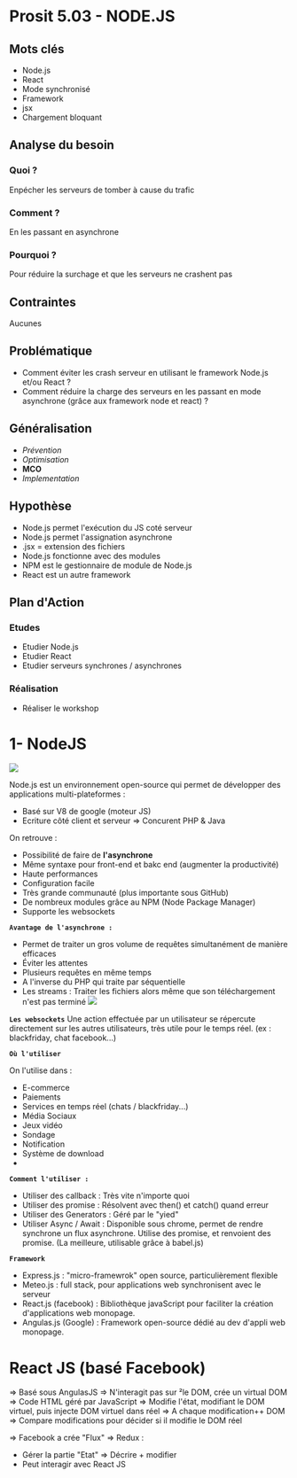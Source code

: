 
# Prosit 5.03 - NODE.JS

## Mots clés
 * Node.js
 * React
 * Mode synchronisé
 * Framework
 * jsx
 * Chargement bloquant

## Analyse du besoin
### Quoi ?
Enpécher les serveurs de tomber à cause du trafic

### Comment ?
En les passant en asynchrone

### Pourquoi ?
Pour réduire la surchage et que les serveurs ne crashent pas

## Contraintes
Aucunes

## Problématique
 * Comment éviter les crash serveur en utilisant le framework Node.js et/ou React ?
 * Comment réduire la charge des serveurs en les passant en mode asynchrone (grâce aux framework node et react) ?

## Généralisation
 * *Prévention*
 * *Optimisation*
 * **MCO**
 * *Implementation*

## Hypothèse
 * Node.js permet l'exécution du JS coté serveur
 * Node.js permet l'assignation asynchrone
 * .jsx = extension des fichiers
 * Node.js fonctionne avec des modules
 * NPM est le gestionnaire de module de Node.js
 * React est un autre framework

## Plan d'Action
### Etudes
 * Etudier Node.js
 * Etudier React
 * Etudier serveurs synchrones / asynchrones

### Réalisation
 * Réaliser le workshop

# 1- NodeJS 
![](https://res.cloudinary.com/smooth/image/upload/c_scale,w_800,q_auto,f_auto/v1504086120/ff8zien7jco4safoifpi)

Node.js est un environnement open-source qui permet de développer des applications multi-plateformes :
- Basé sur V8 de google (moteur JS)
- Ecriture côté client et serveur ⇒ Concurent PHP & Java

On retrouve :
- Possibilité de faire de **l'asynchrone**
- Même syntaxe pour front-end et bakc end (augmenter la productivité)
- Haute performances
- Configuration facile
- Très grande communauté (plus importante sous GitHub)
- De nombreux modules grâce au NPM (Node Package Manager)
- Supporte les websockets

**`Avantage de l'asynchrone :`**

- Permet de traiter un gros volume de requêtes simultanément de manière efficaces
- Éviter les attentes
- Plusieurs requêtes en même temps
- A l'inverse du PHP qui traite par séquentielle
- Les streams : Traiter les fichiers alors même que son téléchargement n'est pas terminé
![](https://www.alioze.com/wp-content/uploads/2016/11/nodejs-non-bloquant.png)



**`Les websockets`**
Une action effectuée par un utilisateur se répercute directement sur les autres utilisateurs,  très utile pour le temps réel. (ex : blackfriday, chat facebook...)

**`Où l'utiliser`**

On l'utilise dans : 
- E-commerce
- Paiements
- Services en temps réel (chats / blackfriday...)
- Média Sociaux
- Jeux vidéo
- Sondage
- Notification
- Système de download
- 
**`Comment l'utiliser :`**
- Utiliser des callback : Très vite n'importe quoi
- Utiliser des promise : Résolvent avec then() et catch() quand erreur
- Utiliser des Generators : Géré par le "yied"
- Utiliser Async / Await : Disponible sous chrome, permet de rendre synchrone un flux asynchrone. Utilise des promise, et renvoient des promise. (La meilleure, utilisable grâce à babel.js)


**`Framework`**
- Express.js : "micro-framewrok" open source, particulièrement flexible
- Meteo.js : full stack, pour applications web synchronisent avec le serveur
- React.js (facebook) : Bibliothèque javaScript pour faciliter la création d'applications web monopage.
- Angulas.js (Google) : Framework open-source dédié au dev d'appli web monopage.
 




# React JS (basé Facebook)
=> Basé sous AngulasJS
=> N'interagit pas sur ²le DOM, crée un virtual DOM
=> Code HTML géré par JavaScript
=> Modifie l'état, modifiant le DOM virtuel, puis injecte DOM virtuel dans réel
=> A chaque modification++ DOM => Compare modifications pour décider si il modifie le DOM réel

⇒ Facebook a crée "Flux" => Redux : 
- Gérer la partie "Etat" => Décrire + modifier 
- Peut interagir avec React JS
